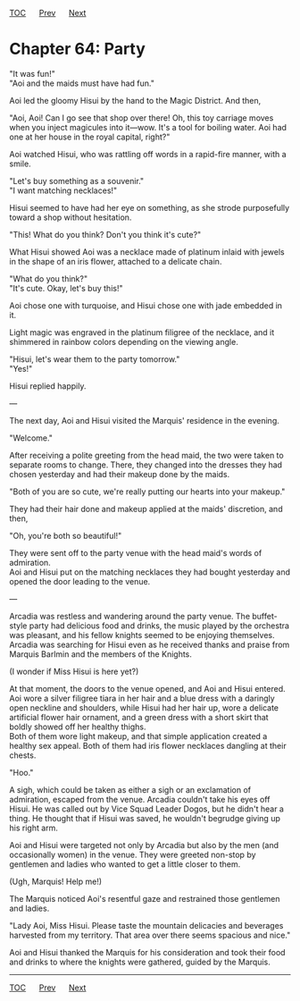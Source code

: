 [TOC](../readme.md)&nbsp;&nbsp;&nbsp;&nbsp;&nbsp;&nbsp;[Prev](section_0034.md)&nbsp;&nbsp;&nbsp;&nbsp;&nbsp;&nbsp;[Next](section_0036.md)



# Chapter 64: Party

"It was fun!"  
"Aoi and the maids must have had fun."  
  
Aoi led the gloomy Hisui by the hand to the Magic District. And then,  
  
"Aoi, Aoi! Can I go see that shop over there! Oh, this toy carriage
moves when you inject magicules into it—wow. It's a tool for boiling
water. Aoi had one at her house in the royal capital, right?"  
  
Aoi watched Hisui, who was rattling off words in a rapid-fire manner,
with a smile.  
  
"Let's buy something as a souvenir."  
"I want matching necklaces!"  
  
Hisui seemed to have had her eye on something, as she strode
purposefully toward a shop without hesitation.  
  
"This! What do you think? Don't you think it's cute?"  
  
What Hisui showed Aoi was a necklace made of platinum inlaid with jewels
in the shape of an iris flower, attached to a delicate chain.  
  
"What do you think?"  
"It's cute. Okay, let's buy this!"  
  
Aoi chose one with turquoise, and Hisui chose one with jade embedded in
it.  
  
Light magic was engraved in the platinum filigree of the necklace, and
it shimmered in rainbow colors depending on the viewing angle.  
  
"Hisui, let's wear them to the party tomorrow."  
"Yes!"  
  
Hisui replied happily.  
  
—  
  
The next day, Aoi and Hisui visited the Marquis' residence in the
evening.  
  
"Welcome."  
  
After receiving a polite greeting from the head maid, the two were taken
to separate rooms to change. There, they changed into the dresses they
had chosen yesterday and had their makeup done by the maids.  
  
"Both of you are so cute, we're really putting our hearts into your
makeup."  
  
They had their hair done and makeup applied at the maids' discretion,
and then,  
  
"Oh, you're both so beautiful!"  
  
They were sent off to the party venue with the head maid's words of
admiration.  
Aoi and Hisui put on the matching necklaces they had bought yesterday
and opened the door leading to the venue.  
  
—  
  
Arcadia was restless and wandering around the party venue. The
buffet-style party had delicious food and drinks, the music played by
the orchestra was pleasant, and his fellow knights seemed to be enjoying
themselves. Arcadia was searching for Hisui even as he received thanks
and praise from Marquis Barlmin and the members of the Knights.  
  
(I wonder if Miss Hisui is here yet?)  
  
At that moment, the doors to the venue opened, and Aoi and Hisui
entered. Aoi wore a silver filigree tiara in her hair and a blue dress
with a daringly open neckline and shoulders, while Hisui had her hair
up, wore a delicate artificial flower hair ornament, and a green dress
with a short skirt that boldly showed off her healthy thighs.  
Both of them wore light makeup, and that simple application created a
healthy sex appeal. Both of them had iris flower necklaces dangling at
their chests.  
  
"Hoo."  
  
A sigh, which could be taken as either a sigh or an exclamation of
admiration, escaped from the venue. Arcadia couldn't take his eyes off
Hisui. He was called out by Vice Squad Leader Dogos, but he didn't hear
a thing. He thought that if Hisui was saved, he wouldn't begrudge giving
up his right arm.  
  
Aoi and Hisui were targeted not only by Arcadia but also by the men (and
occasionally women) in the venue. They were greeted non-stop by
gentlemen and ladies who wanted to get a little closer to them.  
  
(Ugh, Marquis! Help me!)  
  
The Marquis noticed Aoi's resentful gaze and restrained those gentlemen
and ladies.  
  
"Lady Aoi, Miss Hisui. Please taste the mountain delicacies and
beverages harvested from my territory. That area over there seems
spacious and nice."  
  
Aoi and Hisui thanked the Marquis for his consideration and took their
food and drinks to where the knights were gathered, guided by the
Marquis.  
  
  
  


---
[TOC](../readme.md)&nbsp;&nbsp;&nbsp;&nbsp;&nbsp;&nbsp;[Prev](section_0034.md)&nbsp;&nbsp;&nbsp;&nbsp;&nbsp;&nbsp;[Next](section_0036.md)

